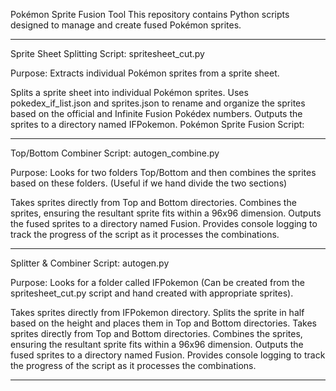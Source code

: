 Pokémon Sprite Fusion Tool
This repository contains Python scripts designed to manage and create fused Pokémon sprites.

----------------------------------------------------------------------------------------------------------------------------------------------

Sprite Sheet Splitting Script: spritesheet_cut.py

Purpose: Extracts individual Pokémon sprites from a sprite sheet.

Splits a sprite sheet into individual Pokémon sprites.
Uses pokedex_if_list.json and sprites.json to rename and organize the sprites based on the official and Infinite Fusion Pokédex numbers.
Outputs the sprites to a directory named IFPokemon.
Pokémon Sprite Fusion Script:

----------------------------------------------------------------------------------------------------------------------------------------------

Top/Bottom Combiner Script: autogen_combine.py

Purpose: Looks for two folders Top/Bottom and then combines the sprites based on these folders. (Useful if we hand divide the two sections)

Takes sprites directly from Top and Bottom directories.
Combines the sprites, ensuring the resultant sprite fits within a 96x96 dimension.
Outputs the fused sprites to a directory named Fusion.
Provides console logging to track the progress of the script as it processes the combinations.

----------------------------------------------------------------------------------------------------------------------------------------------

Splitter & Combiner Script: autogen.py

Purpose: Looks for a folder called IFPokemon (Can be created from the spritesheet_cut.py script and hand created with appropriate sprites).

Takes sprites directly from IFPokemon directory.
Splits the sprite in half based on the height and places them in Top and Bottom directories.
Takes sprites directly from Top and Bottom directories.
Combines the sprites, ensuring the resultant sprite fits within a 96x96 dimension.
Outputs the fused sprites to a directory named Fusion.
Provides console logging to track the progress of the script as it processes the combinations.

----------------------------------------------------------------------------------------------------------------------------------------------
